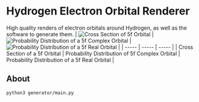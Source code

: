 # Hydrogen Electron Orbital Renderer
High quality renders of electron orbitals around Hydrogen, as well as the software to generate them.
| ![Cross Section of 5f Orbital](./img/cross/5_3_2) | ![Probability Distribution of a 5f Complex Orbital](./img/complex/5_3_2) | ![Probability Distribution of a 5f Real Orbital](./img/real/5_3_2) |
| ----- | ----- | ----- |
| Cross Section of a 5f Orbital | Probability Distribution of 5f Complex Orbital | Probability Distribution of a 5f Real Orbital |
## About

`python3 generator/main.py`
